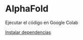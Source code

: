 # AlphaFold
Ejecutar el código en Google Colab

[Instalar dependencias](https://github.com/WilhelmBuitrago/AlphaFold/blob/main/Instalaci%C3%B3n_de_dependencias)
